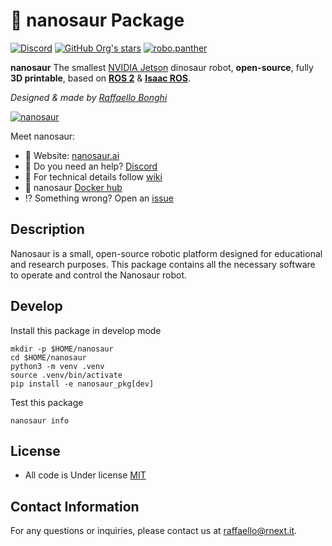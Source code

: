 # 🦕 nanosaur Package

[![Discord](https://img.shields.io/discord/797461428646707211)](https://discord.gg/YvxjxEFPkb) [![GitHub Org's stars](https://img.shields.io/github/stars/rnanosaur?style=social)](https://github.com/rnanosaur) [![robo.panther](https://img.shields.io/badge/Follow:-robo.panther-E4405F?style=social&logo=instagram)](https://www.instagram.com/robo.panther/)

**nanosaur** The smallest [NVIDIA Jetson](https://developer.nvidia.com/buy-jetson) dinosaur robot, **open-source**, fully **3D printable**, based on [**ROS 2**](https://www.ros.org/) & [**Isaac ROS**](https://developer.nvidia.com/isaac-ros-gems).

*Designed & made by [Raffaello Bonghi](https://rnext.it)*

[![nanosaur](https://nanosaur.ai/assets/images/banner.jpg)](https://nanosaur.ai)

Meet nanosaur:

* 🦕 Website: [nanosaur.ai](https://nanosaur.ai)
* 🦄 Do you need an help? [Discord](https://discord.gg/YvxjxEFPkb)
* 🧰 For technical details follow [wiki](https://github.com/rnanosaur/nanosaur/wiki)
* 🐳 nanosaur [Docker hub](https://hub.docker.com/u/nanosaur)
* ⁉️ Something wrong? Open an [issue](https://github.com/rnanosaur/nanosaur/issues)

## Description

Nanosaur is a small, open-source robotic platform designed for educational and research purposes. This package contains all the necessary software to operate and control the Nanosaur robot.

## Develop

Install this package in develop mode

```console
mkdir -p $HOME/nanosaur
cd $HOME/nanosaur
python3 -m venv .venv
source .venv/bin/activate
pip install -e nanosaur_pkg[dev]
```

Test this package

```console
nanosaur info
```

## License

* All code is Under license [MIT](LICENSE)

## Contact Information

For any questions or inquiries, please contact us at [raffaello@rnext.it](mailto:raffaello@rnext.it).

